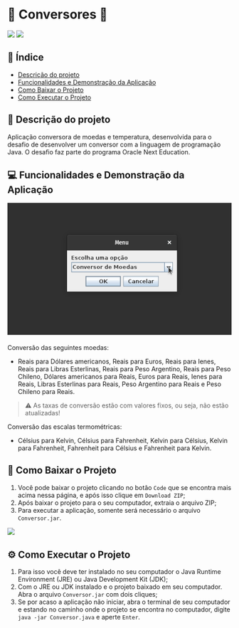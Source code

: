 # 💱️ Conversores 💱️
<div> 
<img src="https://img.shields.io/badge/Java-ED8B00?style=for-the-badge&logo=java&logoColor=white">
<img src="https://img.shields.io/badge/Eclipse-2C2255?style=for-the-badge&logo=eclipse&logoColor=white">
</div>

## 📑️ Índice
* [Descrição do projeto](#descrição-do-projeto)
* [Funcionalidades e Demonstração da Aplicação](#funcionalidades-e-demonstração-da-aplicação)
* [Como Baixar o Projeto](#como-baixar-o-projeto)
* [Como Executar o Projeto](#como-executar-o-projeto)

## 📝️ Descrição do projeto
Aplicação conversora de moedas e temperatura, desenvolvida para o desafio de desenvolver um conversor com a linguagem de programação Java. O desafio faz parte do programa Oracle Next Education.

## 💻️ Funcionalidades e Demonstração da Aplicação
![Gif da Aplicação](conversor.gif)
<br>
<br>
Conversão das seguintes moedas:  
- Reais para Dólares americanos, Reais para Euros, Reais para Ienes, Reais para Libras Esterlinas, Reais para Peso Argentino, Reais para Peso Chileno, Dólares americanos para Reais, Euros para Reais, Ienes para Reais, Libras Esterlinas para Reais, Peso Argentino para Reais e Peso Chileno para Reais.  

> ⚠️ As taxas de conversão estão com valores fixos, ou seja, não estão atualizadas!

Conversão das escalas termométricas:   
- Célsius para Kelvin, Célsius para Fahrenheit, Kelvin para Célsius, Kelvin para Fahrenheit, Fahrenheit para Célsius e Fahrenheit para Kelvin.

## 📂️ Como Baixar o Projeto
1. Você pode baixar o projeto clicando no botão `Code` que se encontra mais acima nessa página, e após isso clique em `Download ZIP`;
2. Após baixar o projeto para o seu computador, extraia o arquivo ZIP;
3. Para executar a aplicação, somente será necessário o arquivo `Conversor.jar`.
<img src="https://i.stack.imgur.com/89Oxe.png">

## ⚙️ Como Executar o Projeto
1. Para isso você deve ter instalado no seu computador o Java Runtime Environment (JRE) ou Java Development Kit (JDK);
2. Com o JRE ou JDK instalado e o projeto baixado em seu computador. Abra o arquivo `Conversor.jar` com dois cliques;
3. Se por acaso a aplicação não iniciar, abra o terminal de seu computador e estando no caminho onde o projeto se encontra no computador, digite `java -jar Conversor.java` e aperte `Enter`.
